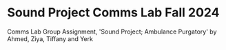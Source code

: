 # Sound Project Comms Lab Fall 2024
 Comms Lab Group Assignment, 'Sound Project; Ambulance Purgatory' by Ahmed, Ziya, Tiffany and Yerk
